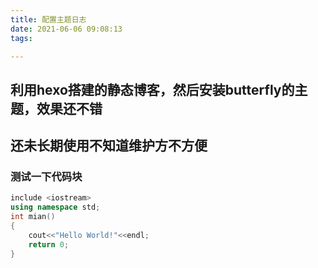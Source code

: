 ```yaml
---
title: 配置主题日志
date: 2021-06-06 09:08:13
tags:

---
```


## 利用hexo搭建的静态博客，然后安装butterfly的主题，效果还不错

## 还未长期使用不知道维护方不方便

### 测试一下代码块

```cpp
include <iostream>
using namespace std;
int mian()
{
	cout<<"Hello World!"<<endl;
    return 0;
}

```

